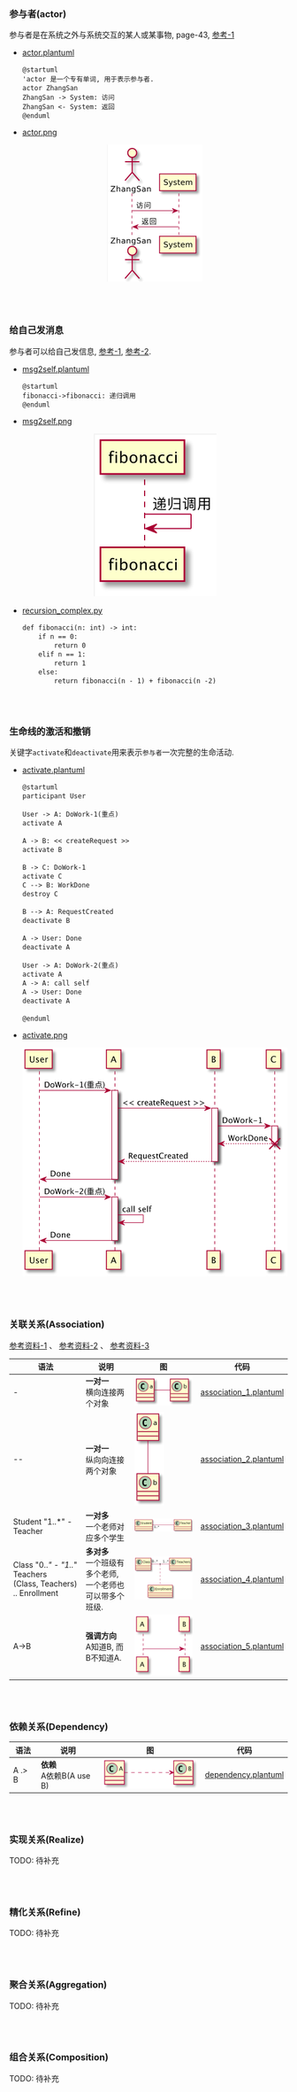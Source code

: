 ### 参与者(actor)
参与者是在系统之外与系统交互的某人或某事物, page-43, [参考-1](https://plantuml.com/zh/sequence-diagram#5d2ed256d73a7298)  
- [actor.plantuml](plant_umls/actor.plantuml)
  ```plantuml
  @startuml
  'actor 是一个专有单词, 用于表示参与者. 
  actor ZhangSan
  ZhangSan -> System: 访问
  ZhangSan <- System: 返回
  @enduml
  ```
- [actor.png](plant_umls/actor.png)
  <p align="center">
    <img src="plant_umls/actor.png">
  </p>

&nbsp;  
&nbsp;  
### 给自己发消息  
参与者可以给自己发信息, [参考-1](), [参考-2](https://forum.plantuml.net/6180/message-displayed-standard-immediately-before-deactivate).   

- [msg2self.plantuml](plant_umls/msg2self.plantuml)
  ```plantuml
  @startuml
  fibonacci->fibonacci: 递归调用
  @enduml
  ```

- [msg2self.png](plant_umls/msg2self.png)  
  <p align="center">
    <img src="plant_umls/msg2self.png">
  </p>


- [recursion_complex.py](../algorithms/wz-course/essence/recursion_complex.py#L7)  
  ```python3
  def fibonacci(n: int) -> int:
      if n == 0:
          return 0
      elif n == 1:
          return 1
      else:
          return fibonacci(n - 1) + fibonacci(n -2)
  ```

&nbsp;  
&nbsp;  
### 生命线的激活和撤销  
关键字`activate`和`deactivate`用来表示`参与者`一次完整的生命活动.  
- [activate.plantuml](plant_umls/activate.plantuml)
  ```plantuml
  @startuml
  participant User

  User -> A: DoWork-1(重点)
  activate A

  A -> B: << createRequest >>
  activate B

  B -> C: DoWork-1
  activate C
  C --> B: WorkDone
  destroy C

  B --> A: RequestCreated
  deactivate B

  A -> User: Done
  deactivate A

  User -> A: DoWork-2(重点)
  activate A
  A -> A: call self
  A -> User: Done
  deactivate A

  @enduml
  ```
- [activate.png](plant_umls/activate.png)  
  <p align="center">
    <img src="plant_umls/activate.png">
  </p>


&nbsp;  
&nbsp;  
### 关联关系(Association)  
[参考资料-1](https://plantuml.com/zh/class-diagram) 、
[参考资料-2](https://creately.com/blog/diagrams/class-diagram-relationships/) 、
[参考资料-3](https://forum.plantuml.net/8022/how-to-make-the-horizontal-line-longer)  

|语法|说明|图|代码|
|---|---|---|---|
|-|**一对一** <br />横向连接两个对象|![association_1](plant_umls/association_1.png)|[association_1.plantuml](plant_umls/association_1.plantuml)|
|--|**一对一** <br />纵向向连接两个对象|![association_2](plant_umls/association_2.png)|[association_2.plantuml](plant_umls/association_2.plantuml)|
|Student "1..*" -  Teacher|**一对多** <br />一个老师对应多个学生|![association_3](plant_umls/association_3.png)|[association_3.plantuml](plant_umls/association_3.plantuml)|
|Class "0..*" - "1..*" Teachers <br />(Class, Teachers) .. Enrollment|**多对多** <br />一个班级有多个老师, <br />一个老师也可以带多个班级. |![association_4](plant_umls/association_4.png)|[association_4.plantuml](plant_umls/association_4.plantuml)|
|A->B|**强调方向** <br />A知道B, 而B不知道A. |![association_5](plant_umls/association_5.png)|[association_5.plantuml](plant_umls/association_5.plantuml)|


&nbsp;  
&nbsp;  
### 依赖关系(Dependency)  
|语法|说明|图|代码|
|---|---|---|---|
|A .> B|**依赖** <br /> A依赖B(A use B)|![dependency](plant_umls/dependency.png)|[dependency.plantuml](plant_umls/dependency.plantuml)|

&nbsp;  
&nbsp;  
### 实现关系(Realize)
TODO: 待补充

&nbsp;  
&nbsp;  
### 精化关系(Refine)
TODO: 待补充

&nbsp;  
&nbsp;  
### 聚合关系(Aggregation)
TODO: 待补充

&nbsp;  
&nbsp;  
### 组合关系(Composition)  
TODO: 待补充
